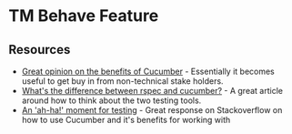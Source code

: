 # TM Behave Feature

## Resources

- [Great opinion on the benefits of Cucumber](https://www.reddit.com/r/ruby/comments/w1knu5/comment/ign2ig6/?utm_source=share&utm_medium=web3x&utm_name=web3xcss&utm_term=1&utm_content=share_button) - Essentially it becomes useful to get buy in from non-technical stake holders.
- [What's the difference between rspec and cucumber?](https://stackoverflow.com/a/11762741) - A great article around how to think about the two testing tools.
- [An 'ah-ha!' moment for testing](https://softwareengineering.stackexchange.com/a/111016) - Great response on Stackoverflow on how to use Cucumber and it's benefits for working with 
